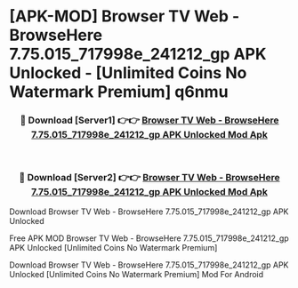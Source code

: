 # [APK-MOD] Browser TV Web - BrowseHere 7.75.015_717998e_241212_gp APK Unlocked - [Unlimited Coins No Watermark Premium] q6nmu



<div align="center">
<h3>🔴 Download [Server1] 👉👉 <a href="https://momento.my/?title=Browser_TV_Web_-_BrowseHere_7.75.015_717998e_241212_gp_APK_Unlocked">Browser TV Web - BrowseHere 7.75.015_717998e_241212_gp APK Unlocked Mod Apk</a></h3><br>

<h3>🔴 Download [Server2] 👉👉 <a href="https://momento.my/?title=Browser_TV_Web_-_BrowseHere_7.75.015_717998e_241212_gp_APK_Unlocked">Browser TV Web - BrowseHere 7.75.015_717998e_241212_gp APK Unlocked Mod Apk</a></h3>
</div>



Download Browser TV Web - BrowseHere 7.75.015_717998e_241212_gp APK Unlocked 

Free APK MOD Browser TV Web - BrowseHere 7.75.015_717998e_241212_gp APK Unlocked [Unlimited Coins No Watermark Premium]

Download Browser TV Web - BrowseHere 7.75.015_717998e_241212_gp APK Unlocked [Unlimited Coins No Watermark Premium] Mod For Android
